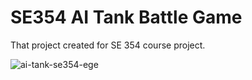 # SE354 AI Tank Battle Game

That project created for SE 354 course project.

![ai-tank-se354-ege](https://user-images.githubusercontent.com/36307448/40138044-7df288e2-5954-11e8-855b-3092725e50fd.gif)

